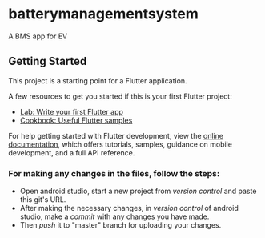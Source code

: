 # batterymanagementsystem

A BMS app for EV

## Getting Started

This project is a starting point for a Flutter application.

A few resources to get you started if this is your first Flutter project:

- [Lab: Write your first Flutter app](https://docs.flutter.dev/get-started/codelab)
- [Cookbook: Useful Flutter samples](https://docs.flutter.dev/cookbook)

For help getting started with Flutter development, view the
[online documentation](https://docs.flutter.dev/), which offers tutorials,
samples, guidance on mobile development, and a full API reference.

### For making any changes in the files, follow the steps:

- Open android studio, start a new project from *version control* and paste this git's URL.
- After making the necessary changes, in *version control* of android studio, make a *commit* with any changes you have made.
- Then *push* it to "master" branch for uploading your changes. 
